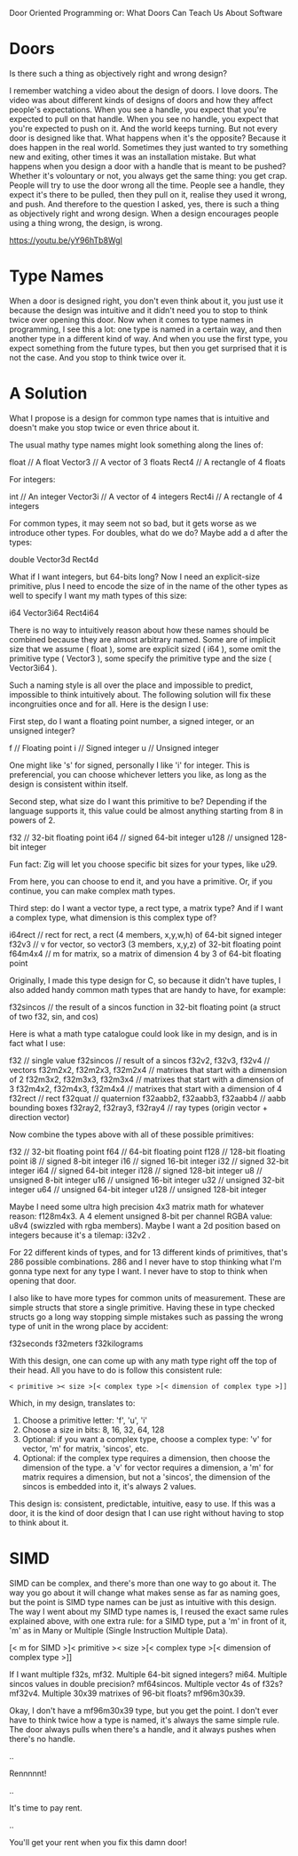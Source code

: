 Door Oriented Programming or: What Doors Can Teach Us About Software


# Doors

Is there such a thing as objectively right and wrong design?

I remember watching a video about the design of doors. I love doors. The video
was about different kinds of designs of doors and how they affect people's
expectations. When you see a handle, you expect that you're expected to pull
on that handle.  When you see no handle, you expect that you're expected to
push on it. And the world keeps turning. But not every door is designed like
that.  What happens when it's the opposite? Because it does happen in the real
world.  Sometimes they just wanted to try something new and exiting, other
times it was an installation mistake. But what happens when you design a door
with a handle that is meant to be pushed? Whether it's volountary or not, you
always get the same thing: you get crap. People will try to use the door wrong
all the time. People see a handle, they expect it's there to be pulled, then
they pull on it, realise they used it wrong, and push.  And therefore to the
question I asked, yes, there is such a thing as objectively right and wrong
design. When a design encourages people using a thing wrong, the design, is
wrong.

https://youtu.be/yY96hTb8WgI

# Type Names

When a door is designed right, you don't even think about it, you just use it
because the design was intuitive and it didn't need you to stop to think twice
over opening this door. Now when it comes to type names in programming, I see
this a lot: one type is named in a certain way, and then another type in a
different kind of way. And when you use the first type, you expect something
from the future types, but then you get surprised that it is not the case.
And you stop to think twice over it.

# A Solution

What I propose is a design for common type names that is intuitive and doesn't
make you stop twice or even thrice about it.

The usual mathy type names might look something along the lines of:

float       // A float
Vector3     // A vector of 3 floats
Rect4       // A rectangle of 4 floats

For integers:

int         // An integer
Vector3i    // A vector of 4 integers
Rect4i      // A rectangle of 4 integers

For common types, it may seem not so bad, but it gets worse as we introduce
other types. For doubles, what do we do? Maybe add a d after the types:

double
Vector3d
Rect4d

What if I want integers, but 64-bits long? Now I need an explicit-size primitive,
plus I need to encode the size of in the name of the other types as well to
specify I want my math types of this size:

i64
Vector3i64
Rect4i64

There is no way to intuitively reason about how these names should be combined
because they are almost arbitrary named. Some are of implicit size that we assume
( float ), some are explicit sized ( i64 ), some omit the primitive type  ( Vector3 ),
some specify the primitive type and the size ( Vector3i64 ).

Such a naming style is all over the place and impossible to predict, impossible
to think intuitively about. The following solution will fix these
incongruities once and for all. Here is the design I use:

First step, do I want a floating point number, a signed integer, or an unsigned integer?

f     // Floating point
i     // Signed integer
u     // Unsigned integer

One might like 's' for signed, personally I like 'i' for integer. This
is preferencial, you can choose whichever letters you like, as long as
the design is consistent within itself.

Second step, what size do I want this primitive to be? Depending if the language
supports it, this value could be almost anything starting from 8 in powers of 2.

f32   // 32-bit floating point
i64   // signed 64-bit integer
u128  // unsigned 128-bit integer

Fun fact: Zig will let you choose specific bit sizes for your types, like u29.

From here, you can choose to end it, and you have a primitive.
Or, if you continue, you can make complex math types.

Third step: do I want a vector type, a rect type, a matrix type?
And if I want a complex type, what dimension is this complex type of?

i64rect    // rect for rect, a rect (4 members, x,y,w,h) of 64-bit signed integer
f32v3      // v for vector, so vector3 (3 members, x,y,z) of 32-bit floating point
f64m4x4    // m for matrix, so a matrix of dimension 4 by 3 of 64-bit floating point

Originally, I made this type design for C, so because it didn't have tuples, I also
added handy common math types that are handy to have, for example:

f32sincos    // the result of a sincos function in 32-bit floating point (a struct of two f32, sin, and cos)

Here is what a math type catalogue could look like in my design, and is in fact
what I use:

f32                               // single value
f32sincos                         // result of a sincos
f32v2, f32v3, f32v4               // vectors
f32m2x2, f32m2x3, f32m2x4         // matrixes that start with a dimension of 2
f32m3x2, f32m3x3, f32m3x4         // matrixes that start with a dimension of 3
f32m4x2, f32m4x3, f32m4x4         // matrixes that start with a dimension of 4
f32rect                           // rect
f32quat                           // quaternion
f32aabb2, f32aabb3, f32aabb4      // aabb bounding boxes
f32ray2, f32ray3, f32ray4         // ray types (origin vector + direction vector)

Now combine the types above with all of these possible primitives:

f32     // 32-bit floating point
f64     // 64-bit floating point
f128    // 128-bit floating point
i8      // signed 8-bit integer
i16     // signed 16-bit integer
i32     // signed 32-bit integer
i64     // signed 64-bit integer
i128    // signed 128-bit integer
u8      // unsigned 8-bit integer
u16     // unsigned 16-bit integer
u32     // unsigned 32-bit integer
u64     // unsigned 64-bit integer
u128    // unsigned 128-bit integer

Maybe I need some ultra high precision 4x3 matrix math for whatever reason: f128m4x3.
A 4 element unsigned 8-bit per channel RGBA value: u8v4 (swizzled with rgba members).
Maybe I want a 2d position based on integers because it's a tilemap: i32v2 .

For 22 different kinds of types, and for 13 different kinds of primitives, that's 286 possible combinations.
286 and I never have to stop thinking what I'm gonna type next for any type I
want. I never have to stop to think when opening that door.

I also like to have more types for common units of measurement. These are
simple structs that store a single primitive. Having these in type checked structs go
a long way stopping simple mistakes such as passing the wrong type of unit in the
wrong place by accident:

f32seconds
f32meters
f32kilograms

With this design, one can come up with any math type right off the top of their
head. All you have to do is follow this consistent rule:

    < primitive >< size >[< complex type >[< dimension of complex type >]]
 
Which, in my design, translates to:

1. Choose a primitive letter: 'f', 'u', 'i'
2. Choose a size in bits: 8, 16, 32, 64, 128
3. Optional: if you want a complex type, choose a complex type: 'v' for vector, 'm' for matrix, 'sincos', etc.
4. Optional: if the complex type requires a dimension, then choose the dimension of the type.
             a 'v' for vector requires a dimension, a 'm' for matrix requires a dimension,
             but not a 'sincos', the dimension of the sincos is embedded into it, it's always 2 values.

This design is: consistent, predictable, intuitive, easy to use. If this was a
door, it is the kind of door design that I can use right without having to stop
to think about it.

# SIMD

SIMD can be complex, and there's more than one way to go about it.
The way you go about it will change what makes sense as far as naming goes,
but the point is SIMD type names can be just as intuitive with this design.
The way I went about my SIMD type names is, I reused the exact same rules
explained above, with one extra rule: for a SIMD type, put a 'm' in front of
it, 'm' as in Many or Multiple (Single Instruction Multiple Data).

[< m for SIMD >]< primitive >< size >[< complex type >[< dimension of complex type >]]

If I want multiple f32s, mf32.
Multiple 64-bit signed integers? mi64.
Multiple sincos values in double precision? mf64sincos.
Multiple vector 4s of f32s? mf32v4.
Multiple 30x39 matrixes of 96-bit floats? mf96m30x39.

Okay, I don't have a mf96m30x39 type, but you get the point.
I don't ever have to think twice how a type is named, it's always the same simple
rule. The door always pulls when there's a handle, and it always pushes when
there's no handle.



..


Rennnnnt!


..


It's time to pay rent.


..


You'll get your rent when you fix this damn door!
